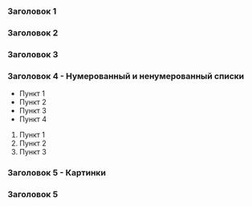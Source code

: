 ### Заголовок 1

### Заголовок 2

### Заголовок 3

### Заголовок 4 - Нумерованный и ненумерованный списки
* Пункт 1
* Пункт 2
* Пункт 3
* Пункт 4

1. Пункт 1
2. Пункт 2
3. Пункт 3

### Заголовок 5 - Картинки

### Заголовок 5
